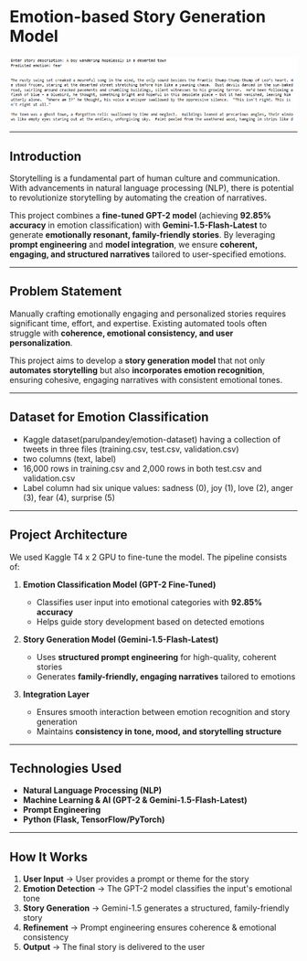 # Emotion-based Story Generation Model

![demo](demo.png)  

---
## Introduction
Storytelling is a fundamental part of human culture and communication. With advancements in natural language processing (NLP), there is potential to revolutionize storytelling by automating the creation of narratives.  

This project combines a **fine-tuned GPT-2 model** (achieving **92.85% accuracy** in emotion classification) with **Gemini-1.5-Flash-Latest** to generate **emotionally resonant, family-friendly stories**. By leveraging **prompt engineering** and **model integration**, we ensure **coherent, engaging, and structured narratives** tailored to user-specified emotions.  

---
## Problem Statement
Manually crafting emotionally engaging and personalized stories requires significant time, effort, and expertise. Existing automated tools often struggle with **coherence, emotional consistency, and user personalization**.  

This project aims to develop a **story generation model** that not only **automates storytelling** but also **incorporates emotion recognition**, ensuring cohesive, engaging narratives with consistent emotional tones.

---
## Dataset for Emotion Classification

  - Kaggle dataset(parulpandey/emotion-dataset) having a collection of tweets in three files (training.csv, test.csv, validation.csv)
  - two columns (text, label)
  - 16,000 rows in training.csv and 2,000 rows in both test.csv and validation.csv
  - Label column had six unique values: sadness (0), joy (1), love (2), anger (3), fear (4), surprise (5)
     
---
## Project Architecture

We used Kaggle T4 x 2 GPU to fine-tune the model. The pipeline consists of:
1. **Emotion Classification Model (GPT-2 Fine-Tuned)**
   - Classifies user input into emotional categories with **92.85% accuracy**
   - Helps guide story development based on detected emotions  

2. **Story Generation Model (Gemini-1.5-Flash-Latest)**
   - Uses **structured prompt engineering** for high-quality, coherent stories  
   - Generates **family-friendly, engaging narratives** tailored to emotions  

3. **Integration Layer**
   - Ensures smooth interaction between emotion recognition and story generation  
   - Maintains **consistency in tone, mood, and storytelling structure**  

---
## Technologies Used
- **Natural Language Processing (NLP)**
- **Machine Learning & AI (GPT-2 & Gemini-1.5-Flash-Latest)**
- **Prompt Engineering**
- **Python (Flask, TensorFlow/PyTorch)**

---
## How It Works
1. **User Input** → User provides a prompt or theme for the story  
2. **Emotion Detection** → The GPT-2 model classifies the input's emotional tone  
3. **Story Generation** → Gemini-1.5 generates a structured, family-friendly story  
4. **Refinement** → Prompt engineering ensures coherence & emotional consistency  
5. **Output** → The final story is delivered to the user  
